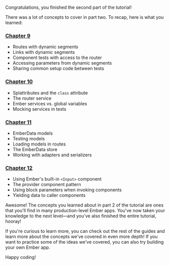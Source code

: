 Congratulations, you finished the second part of the tutorial!

There was a lot of concepts to cover in part two. To recap, here is what you learned:

<h3><a href="../route-params/">Chapter 9</a></h3>

* Routes with dynamic segments
* Links with dynamic segments
* Component tests with access to the router
* Accessing parameters from dynamic segments
* Sharing common setup code between tests

<h3><a href="../service-injection/">Chapter 10</a></h3>

* Splattributes and the `class` attribute
* The router service
* Ember services vs. global variables
* Mocking services in tests

<h3><a href="../ember-data/">Chapter 11</a></h3>

* EmberData models
* Testing models
* Loading models in routes
* The EmberData store
* Working with adapters and serializers

<h3><a href="../provider-components/">Chapter 12</a></h3>

* Using Ember's built-in `<Input>` component
* The provider component pattern
* Using block parameters when invoking components
* Yielding data to caller components

Awesome! The concepts you learned about in part 2 of the tutorial are ones that you'll find in many production-level Ember apps. You've now taken your knowledge to the next level&mdash;and you've also finished the entire tutorial, hooray!

If you're curious to learn more, you can check out the rest of the guides and learn more about the concepts we've covered in even more depth! If you want to practice some of the ideas we've covered, you can also try building your own Ember app.

Happy coding!
